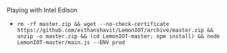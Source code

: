 Playing with Intel Edison

- `rm -rf master.zip && wget --no-check-certificate https://github.com/eithanshavit/LemonIOT/archive/master.zip && unzip -o master.zip && (cd LemonIOT-master; npm install) && node LemonIOT-master/main.js --ENV prod`
